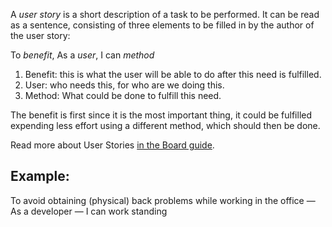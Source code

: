 A *user story* is a short description of a task to be performed.
It can be read as a sentence, consisting of three elements to be filled in by the author of the user story:

To _benefit_, As a _user_, I can _method_
1. Benefit: this is what the user will be able to do after this need is fulfilled.
2. User: who needs this, for who are we doing this.		
3. Method: What could be done to fulfill this need.

The benefit is first since it is the most important thing, it could be fulfilled expending less effort using a different method, which should then be done.

Read more about User Stories [in the Board guide](../board-guide/readme.md#user-story).

## Example:
To avoid obtaining (physical) back problems while working in the office — As a developer — I can work standing
